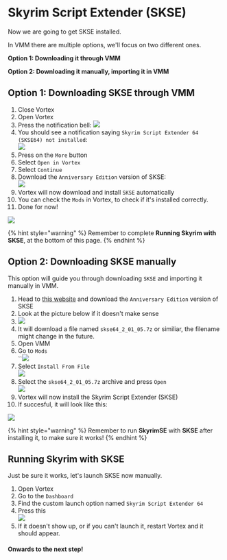# Skyrim Script Extender (SKSE)

Now we are going to get SKSE installed.&#x20;

In VMM there are multiple options, we'll focus on two different ones.

**Option 1: Downloading it through VMM**

**Option 2: Downloading it manually, importing it in VMM**

## Option 1: Downloading SKSE through VMM

1. Close Vortex
2. Open Vortex
3. Press the notification bell: ![](https://shx.is/5BKJ5HNdx.png)
4. You should see a notification saying `Skyrim Script Extender 64 (SKSE64) not installed`:\
   ![](https://shx.is/5BKJFEhCP.png)
5. Press on the `More` button
6. Select `Open in Vortex`
7. Select `Continue`
8. Download the `Anniversary Edition` version of SKSE:\
   ![](https://shx.is/5BiRWybx1.png)
9. Vortex will now download and install `SKSE` automatically
10. You can check the `Mods` in Vortex, to check if it's installed correctly.
11. Done for now!

![](https://shx.is/5BKLBAWGg.gif)



{% hint style="warning" %}
Remember to complete **Running Skyrim with SKSE**, at the bottom of this page.
{% endhint %}



## Option 2: Downloading SKSE manually

This option will guide you through downloading `SKSE` and importing it manually in VMM.

1. Head to [this website](https://skse.silverlock.org/) and download the `Anniversary Edition` version of SKSE
2. Look at the picture below if it doesn't make sense
3. ![](https://shx.is/5BiRWybx1.png)
4. It will download a file named `skse64_2_01_05.7z` or similiar, the filename might change in the future.
5. Open VMM
6. Go to `Mods`\
   ``![](https://shx.is/5BKj0E2Di.png)
7. Select `Install From File`\
   ![](https://shx.is/5BKj4UqTm.png)
8. Select the `skse64_2_01_05.7z` archive and press `Open`\
   ![](https://shx.is/5BKjrxdZX.png)
9. Vortex will now install the Skyrim Script Extender (SKSE)
10. If succesful, it will look like this:&#x20;

![](https://shx.is/5BKjLevFK.png)

{% hint style="warning" %}
Remember to run **SkyrimSE** with **SKSE** after installing it, to make sure it works!
{% endhint %}

## Running Skyrim with SKSE

Just be sure it works, let's launch SKSE now manually.

1. Open Vortex
2. Go to the `Dashboard`
3. Find the custom launch option named `Skyrim Script Extender 64`
4. Press this \
   ![](https://shx.is/5BKkoaCyQ.png)
5. If it doesn't show up, or if you can't launch it, restart Vortex and it should appear.

#### Onwards to the next step!
